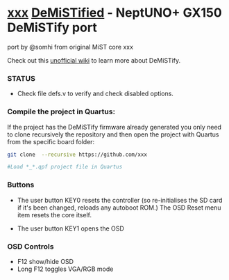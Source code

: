 # [xxx](xxx)  [DeMiSTified](https://github.com/robinsonb5/DeMiSTify) -  NeptUNO+ GX150 DeMiSTify port

port by @somhi from original MiST core xxx

Check out this [unofficial wiki](https://github.com/somhi/DeMiSTify/wiki) to learn more about DeMiSTify.

### STATUS

* Check file defs.v to verify and check disabled options.

  

### Compile the project in Quartus:

If the project has the DeMiSTify firmware already generated you only need to clone recursively the repository and then open the project with Quartus from the specific board folder:

```sh
git clone  --recursive https://github.com/xxx

#Load *_*.qpf project file in Quartus 
```



### Buttons

* The user button KEY0 resets the controller (so re-initialises the SD card if it's been changed, reloads any autoboot ROM.) The OSD Reset menu item resets the core itself.

* The user button KEY1 opens the OSD

### OSD Controls

* F12 show/hide OSD 
* Long F12 toggles VGA/RGB mode

